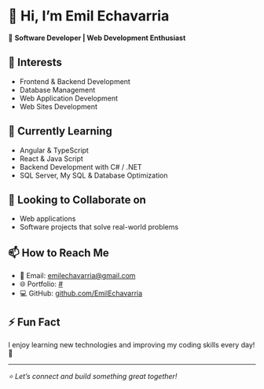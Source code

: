 # 👋 Hi, I’m Emil Echavarria

🚀 **Software Developer | Web Development Enthusiast**  

## 👀 Interests
- Frontend & Backend Development
- Database Management
- Web Application Development
- Web Sites Development 

## 🌱 Currently Learning
- Angular & TypeScript
- React & Java Script 
- Backend Development with C# / .NET
- SQL Server, My SQL & Database Optimization

## 💞️ Looking to Collaborate on
- Web applications
- Software projects that solve real-world problems

## 📫 How to Reach Me
- 📩 Email: [emilechavarria@gmail.com](mailto:emilechavarria@gmail.com)
- 🌐 Portfolio: [#](#)
- 💻 GitHub: [github.com/EmilEchavarria](https://github.com/EmilEchavarria)

## ⚡ Fun Fact
I enjoy learning new technologies and improving my coding skills every day! 🚀

---
_⭐ Let’s connect and build something great together!_

